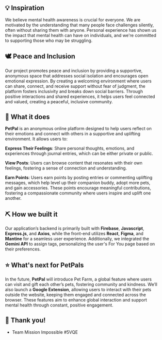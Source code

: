 ## 💡 Inspiration
We believe mental health awareness is crucial for everyone. We are motivated by the understanding that many people face challenges silently, often without sharing them with anyone. Personal experience has shown us the impact that mental health can have on individuals, and we're committed to supporting those who may be struggling.

## 🕊️ Peace and Inclusion
Our project promotes peace and inclusion by providing a supportive, anonymous space that addresses social isolation and encourages open emotional expression. By creating a welcoming environment where users can share, connect, and receive support without fear of judgment, the platform fosters inclusivity and breaks down social barriers. Through positive interactions and shared experiences, it helps users feel connected and valued, creating a peaceful, inclusive community.

## 🤝 What it does
**PetPal** is an anonymous online platform designed to help users reflect on their emotions and connect with others in a supportive and uplifting environment. It allows users to:

**Express Their Feelings**: Share personal thoughts, emotions, and experiences through journal entries, which can be either private or public.

**View Posts**: Users can browse content that resonates with their own feelings, fostering a sense of connection and understanding.

**Earn Points**: Users earn points by posting entries or commenting uplifting messages, which help level up their companion buddy, adopt more pets, and gain accessories. These points encourage meaningful contributions, fostering a compassionate community where users inspire and uplift one another.

## ⛏️ How we built it
Our application’s backend is primarily built with **Firebase**, **Javascript**, **Express.js**, and **Axios**, while the front-end utilizes **React**, **Figma**, and **Mantine** for a seamless user experience. Additionally, we integrated the **Gemini API** to assign tags, personalizing the user's For You page based on their preferences.

## ⭐ What's next for PetPals
In the future, **PetPal** will introduce Pet Farm, a global feature where users can visit and gift each other’s pets, fostering community and kindness. We’ll also launch a **Google Extension**, allowing users to interact with their pets outside the website, keeping them engaged and connected across the browser. These features aim to enhance global interaction and support mental health through constant, positive engagement.

## 💛 Thank you!
- Team Mission Impossible #5VQE
